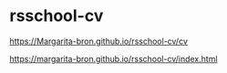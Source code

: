 # rsschool-cv
https://Margarita-bron.github.io/rsschool-cv/cv


https://margarita-bron.github.io/rsschool-cv/index.html
